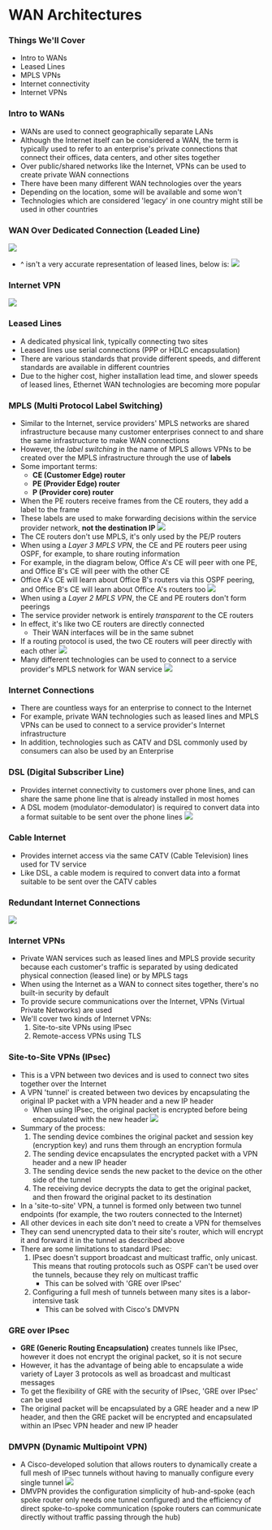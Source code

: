 # WAN Architectures
### Things We'll Cover
- Intro to WANs
- Leased Lines
- MPLS VPNs
- Internet connectivity
- Internet VPNs
### Intro to WANs
- WANs are used to connect geographically separate LANs
- Although the Internet itself can be considered a WAN, the term is typically used to refer to an enterprise's private connections that connect their offices, data centers, and other sites together
- Over public/shared networks like the Internet, VPNs can be used to create private WAN connections
- There have been many different WAN technologies over the years
- Depending on the location, some will be available and some won't
- Technologies which are considered 'legacy' in one country might still be used in other countries
### WAN Over Dedicated Connection (Leaded Line)
![](attachments/dd280e9f269306374cd9ddedbdbb02e4.png)
- ^ isn't a very accurate representation of leased lines, below is:
![](attachments/33ff6b0e17299b36e8322336924c8379.png)
### Internet VPN
![](attachments/065c5cb55c75d05f1efcdc29590b1672.png)
### Leased Lines
- A dedicated physical link, typically connecting two sites
- Leased lines use serial connections (PPP or HDLC encapsulation)
- There are various standards that provide different speeds, and different standards are available in different countries
- Due to the higher cost, higher installation lead time, and slower speeds of leased lines, Ethernet WAN technologies are becoming more popular
### MPLS (Multi Protocol Label Switching)
- Similar to the Internet, service providers' MPLS networks are shared infrastructure because many customer enterprises connect to and share the same infrastructure to make WAN connections
- However, the *label switching* in the name of MPLS allows VPNs to be created over the MPLS infrastructure through the use of **labels**
- Some important terms:
	- **CE (Customer Edge) router**
	- **PE (Provider Edge) router**
	- **P (Provider core) router**
- When the PE routers receive frames from the CE routers, they add a label to the frame
- These labels are used to make forwarding decisions within the service provider network, **not the destination IP**
![](attachments/551617f16c6f90ec43c098a97b756122.png)
- The CE routers don't use MPLS, it's only used by the PE/P routers
- When using a *Layer 3 MPLS VPN*, the CE and PE routers peer using OSPF, for example, to share routing information
- For example, in the diagram below, Office A's CE will peer with one PE, and Office B's CE will peer with the other CE
- Office A's CE will learn about Office B's routers via this OSPF peering, and Office B's CE will learn about Office A's routers too
![](attachments/569988f8398d489e5d67edd065826ef2.png)
- When using a *Layer 2 MPLS VPN*, the CE and PE routers don't form peerings
- The service provider network is entirely *transparent* to the CE routers
- In effect, it's like two CE routers are directly connected
	- Their WAN interfaces will be in the same subnet
- If a routing protocol is used, the two CE routers will peer directly with each other
![](attachments/23c6faa94830c76625f74c0fd41d3558.png)
- Many different technologies can be used to connect to a service provider's MPLS network for WAN service
![](attachments/723b45498eaea19056931bed951566b4.png)
### Internet Connections
- There are countless ways for an enterprise to connect to the Internet
- For example, private WAN technologies such as leased lines and MPLS VPNs can be used to connect to a service provider's Internet infrastructure
- In addition, technologies such as CATV and DSL commonly used by consumers can also be used by an Enterprise
### DSL (Digital Subscriber Line)
- Provides internet connectivity to customers over phone lines, and can share the same phone line that is already installed in most homes
- A DSL modem (modulator-demodulator) is required to convert data into a format suitable to be sent over the phone lines
![](attachments/7880301cfd75e8e9e1af5a0f98c915d9.png)
### Cable Internet
- Provides internet access via the same CATV (Cable Television) lines used for TV service
- Like DSL, a cable modem is required to convert data into a format suitable to be sent over the CATV cables
### Redundant Internet Connections
![](attachments/746af4b582a64fbfad3649d4cfd8f860.png)
### Internet VPNs
- Private WAN services such as leased lines and MPLS provide security because each customer's traffic is separated by using dedicated physical connection (leased line) or by MPLS tags
- When using the Internet as a WAN to connect sites together, there's no built-in security by default
- To provide secure communications over the Internet, VPNs (Virtual Private Networks) are used
- We'll cover two kinds of Internet VPNs:
	1. Site-to-site VPNs using IPsec
	2. Remote-access VPNs using TLS
### Site-to-Site VPNs (IPsec)
- This is a VPN between two devices and is used to connect two sites together over the Internet
- A VPN 'tunnel' is created between two devices by encapsulating the original IP packet with a VPN header and a new IP header
	- When using IPsec, the original packet is encrypted before being encapsulated with the new header
![](attachments/794bb06b6649273a97d265fb379ceedd.png)
- Summary of the process:
	1. The sending device combines the original packet and session key (encryption key) and runs them through an encryption formula
	2. The sending device encapsulates the encrypted packet with a VPN header and a new IP header
	3. The sending device sends the new packet to the device on the other side of the tunnel
	4. The receiving device decrypts the data to get the original packet, and then froward the original packet to its destination
- In a 'site-to-site' VPN, a tunnel is formed only between two tunnel endpoints (for example, the two routers connected to the Internet)
- All other devices in each site don't need to create a VPN for themselves
- They can send unencrypted data to their site's router, which will encrypt it and forward it in the tunnel as described above
- There are some limitations to standard IPsec:
	1. IPsec doesn't support broadcast and multicast traffic, only unicast. This means that routing protocols such as OSPF can't be used over the tunnels, because they rely on multicast traffic
		- This can be solved with 'GRE over IPsec'
	2. Configuring a full mesh of tunnels between many sites is a labor-intensive task
		- This can be solved with Cisco's DMVPN
### GRE over IPsec
- **GRE (Generic Routing Encapsulation)** creates tunnels like IPsec, however it does not encrypt the original packet, so it is not secure
- However, it has the advantage of being able to encapsulate a wide variety of Layer 3 protocols as well as broadcast and multicast messages
- To get the flexibility of GRE with the security of IPsec, 'GRE over IPsec' can be used
- The original packet will be encapsulated by a GRE header and a new IP header, and then the GRE packet will be encrypted and encapsulated within an IPsec VPN header and new IP header
### DMVPN (Dynamic Multipoint VPN)
- A Cisco-developed solution that allows routers to dynamically create a full mesh of IPsec tunnels without having to manually configure every single tunnel
![](attachments/985e99b3c98e42921d7825288beebc14.png)
- DMVPN provides the configuration simplicity of hub-and-spoke (each spoke router only needs one tunnel configured) and the efficiency of direct spoke-to-spoke communication (spoke routers can communicate directly without traffic passing through the hub)